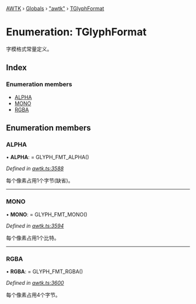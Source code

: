 [AWTK](../README.md) › [Globals](../globals.md) › ["awtk"](../modules/_awtk_.md) › [TGlyphFormat](_awtk_.tglyphformat.md)

# Enumeration: TGlyphFormat

字模格式常量定义。

## Index

### Enumeration members

* [ALPHA](_awtk_.tglyphformat.md#alpha)
* [MONO](_awtk_.tglyphformat.md#mono)
* [RGBA](_awtk_.tglyphformat.md#rgba)

## Enumeration members

###  ALPHA

• **ALPHA**: =  GLYPH_FMT_ALPHA()

*Defined in [awtk.ts:3588](https://github.com/zlgopen/awtk-binding/blob/2f56731/tools/code_gen/js/output/awtk.ts#L3588)*

每个像素占用1个字节(缺省)。

___

###  MONO

• **MONO**: =  GLYPH_FMT_MONO()

*Defined in [awtk.ts:3594](https://github.com/zlgopen/awtk-binding/blob/2f56731/tools/code_gen/js/output/awtk.ts#L3594)*

每个像素占用1个比特。

___

###  RGBA

• **RGBA**: =  GLYPH_FMT_RGBA()

*Defined in [awtk.ts:3600](https://github.com/zlgopen/awtk-binding/blob/2f56731/tools/code_gen/js/output/awtk.ts#L3600)*

每个像素占用4个字节。
